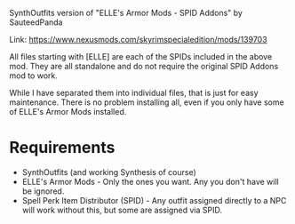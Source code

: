 SynthOutfits version of "ELLE's Armor Mods - SPID Addons" by SauteedPanda

Link: https://www.nexusmods.com/skyrimspecialedition/mods/139703

All files starting with [ELLE] are each of the SPIDs included in the above mod. They are all standalone and do not require the original SPID Addons mod to work.

While I have separated them into individual files, that is just for easy maintenance. There is no problem installing all, even if you only have some of ELLE's Armor Mods installed.

# Requirements
- SynthOutfits (and working Synthesis of course)
- ELLE's Armor Mods - Only the ones you want. Any you don't have will be ignored.
- Spell Perk Item Distributor (SPID) - Any outfit assigned directly to a NPC will work without this, but some are assigned via SPID.